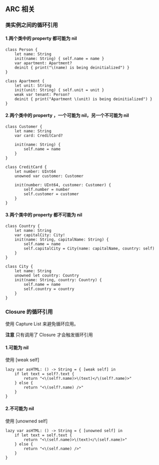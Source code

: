 ## ARC 相关

### 类实例之间的循环引用

#### 1.两个类中的 property 都可能为 nil

```
class Person {
    let name: String
    init(name: String) { self.name = name }
    var apartment: Apartment?
    deinit { print("\(name) is being deinitialized") }
}

class Apartment {
    let unit: String
    init(unit: String) { self.unit = unit }
    weak var tenant: Person?
    deinit { print("Apartment \(unit) is being deinitialized") }
}
```

#### 2.两个类中的 property ，一个可能为 nil，另一个不可能为 nil

```
class Customer {
    let name: String
    var card: CreditCard?
    
    init(name: String) {
        self.name = name
    }
}

class CreditCard {
    let number: UInt64
    unowned var customer: Customer
    
    init(number: UInt64, customer: Customer) {
        self.number = number
        self.customer = customer
    }
}
```

#### 3.两个类中的 property 都不可能为 nil

```
class Country {
    let name: String
    var capitalCity: City!
    init(name: String, capitalName: String) {
        self.name = name
        self.capitalCity = City(name: capitalName, country: self)
    }
}

class City {
    let name: String
    unowned let country: Country
    init(name: String, country: Country) {
        self.name = name
        self.country = country
    }
}
```

### Closure 的循环引用

使用 Capture List 来避免循环应用。

**注意** 只有调用了 Closure 才会触发循环引用

#### 1.可能为 nil

使用 [weak self]

```
lazy var asHTML: () -> String = { [weak self] in
    if let text = self?.text {
        return "<\(self?.name)>\(text)</\(self?.name)>"
    } else {
        return "<\(self?.name) />"
    }
}
```

#### 2.不可能为 nil

使用 [unowned self]

```
lazy var asHTML: () -> String = { [unowned self] in
    if let text = self.text {
        return "<\(self.name)>\(text)</\(self.name)>"
    } else {
        return "<\(self.name) />"
    }
}
```







